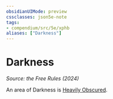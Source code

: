 ```yaml
---
obsidianUIMode: preview
cssclasses: json5e-note
tags:
- compendium/src/5e/xphb
aliases: ["Darkness"]
---
```

# Darkness
*Source: the Free Rules (2024)* 

An area of Darkness is [Heavily Obscured](heavily-obscured-xphb.md).